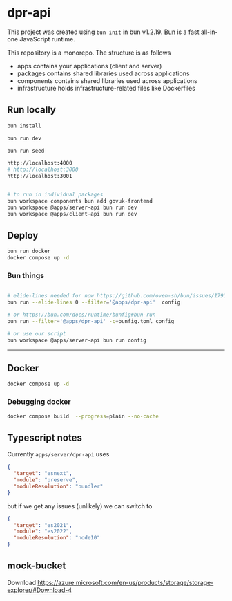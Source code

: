 # dpr-api

This project was created using `bun init` in bun v1.2.19. [Bun](https://bun.com) is a fast all-in-one JavaScript runtime.

This repository is a monorepo. The structure is as follows

- apps contains your applications (client and server)
- packages contains shared libraries used across applications
- components contains shared libraries used across applications
- infrastructure holds infrastructure-related files like Dockerfiles

## Run locally

```bash
bun install

bun run dev

bun run seed

http://localhost:4000
# http://localhost:3000
http://localhost:3001


# to run in individual packages
bun workspace components bun add govuk-frontend
bun workspace @apps/server-api bun run dev
bun workspace @apps/client-api bun run dev

```

## Deploy

```bash
bun run docker
docker compose up -d
```

### Bun things

```bash

# elide-lines needed for now https://github.com/oven-sh/bun/issues/17918
bun run --elide-lines 0 --filter='@apps/dpr-api'  config

# or https://bun.com/docs/runtime/bunfig#bun-run
bun run --filter='@apps/dpr-api' -c=bunfig.toml config

# or use our script
bun workspace @apps/server-api bun run config
```

---

## Docker

```bash
docker compose up -d
```

### Debugging docker

```bash
docker compose build  --progress=plain --no-cache
```

## Typescript notes

Currently `apps/server/dpr-api` uses

```json
{
  "target": "esnext",
  "module": "preserve",
  "moduleResolution": "bundler"
}
```

but if we get any issues (unlikely) we can switch to

```json
{
  "target": "es2021",
  "module": "es2022",
  "moduleResolution": "node10"
}
```

## mock-bucket

Download https://azure.microsoft.com/en-us/products/storage/storage-explorer/#Download-4
